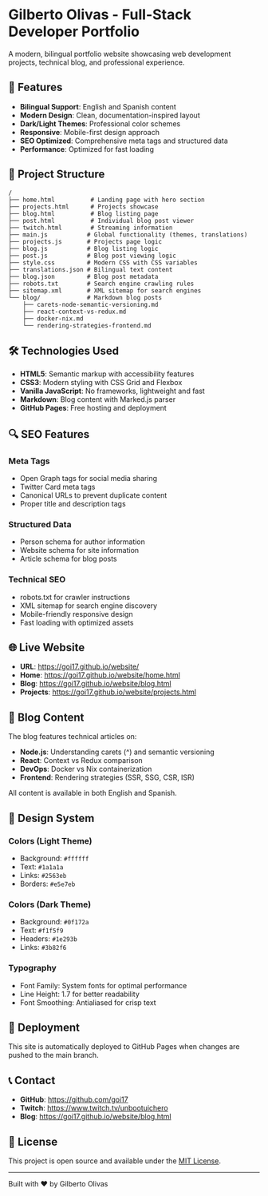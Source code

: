 # Gilberto Olivas - Full-Stack Developer Portfolio

A modern, bilingual portfolio website showcasing web development projects, technical blog, and professional experience.

## 🚀 Features

- **Bilingual Support**: English and Spanish content
- **Modern Design**: Clean, documentation-inspired layout
- **Dark/Light Themes**: Professional color schemes
- **Responsive**: Mobile-first design approach
- **SEO Optimized**: Comprehensive meta tags and structured data
- **Performance**: Optimized for fast loading

## 📁 Project Structure

```
/
├── home.html          # Landing page with hero section
├── projects.html      # Projects showcase
├── blog.html          # Blog listing page
├── post.html          # Individual blog post viewer
├── twitch.html        # Streaming information
├── main.js           # Global functionality (themes, translations)
├── projects.js       # Projects page logic
├── blog.js           # Blog listing logic
├── post.js           # Blog post viewing logic
├── style.css         # Modern CSS with CSS variables
├── translations.json # Bilingual text content
├── blog.json         # Blog post metadata
├── robots.txt        # Search engine crawling rules
├── sitemap.xml       # XML sitemap for search engines
└── blog/             # Markdown blog posts
    ├── carets-node-semantic-versioning.md
    ├── react-context-vs-redux.md
    ├── docker-nix.md
    └── rendering-strategies-frontend.md
```

## 🛠️ Technologies Used

- **HTML5**: Semantic markup with accessibility features
- **CSS3**: Modern styling with CSS Grid and Flexbox
- **Vanilla JavaScript**: No frameworks, lightweight and fast
- **Markdown**: Blog content with Marked.js parser
- **GitHub Pages**: Free hosting and deployment

## 🔍 SEO Features

### Meta Tags
- Open Graph tags for social media sharing
- Twitter Card meta tags
- Canonical URLs to prevent duplicate content
- Proper title and description tags

### Structured Data
- Person schema for author information
- Website schema for site information
- Article schema for blog posts

### Technical SEO
- robots.txt for crawler instructions
- XML sitemap for search engine discovery
- Mobile-friendly responsive design
- Fast loading with optimized assets

## 🌐 Live Website

- **URL**: https://goi17.github.io/website/
- **Home**: https://goi17.github.io/website/home.html
- **Blog**: https://goi17.github.io/website/blog.html
- **Projects**: https://goi17.github.io/website/projects.html

## 📝 Blog Content

The blog features technical articles on:
- **Node.js**: Understanding carets (^) and semantic versioning
- **React**: Context vs Redux comparison
- **DevOps**: Docker vs Nix containerization
- **Frontend**: Rendering strategies (SSR, SSG, CSR, ISR)

All content is available in both English and Spanish.

## 🎨 Design System

### Colors (Light Theme)
- Background: `#ffffff`
- Text: `#1a1a1a`
- Links: `#2563eb`
- Borders: `#e5e7eb`

### Colors (Dark Theme)
- Background: `#0f172a`
- Text: `#f1f5f9`
- Headers: `#1e293b`
- Links: `#3b82f6`

### Typography
- Font Family: System fonts for optimal performance
- Line Height: 1.7 for better readability
- Font Smoothing: Antialiased for crisp text

## 🚀 Deployment

This site is automatically deployed to GitHub Pages when changes are pushed to the main branch.

## 📞 Contact

- **GitHub**: https://github.com/goi17
- **Twitch**: https://www.twitch.tv/unbootuichero
- **Blog**: https://goi17.github.io/website/blog.html

## 📄 License

This project is open source and available under the [MIT License](LICENSE).

---

Built with ❤️ by Gilberto Olivas